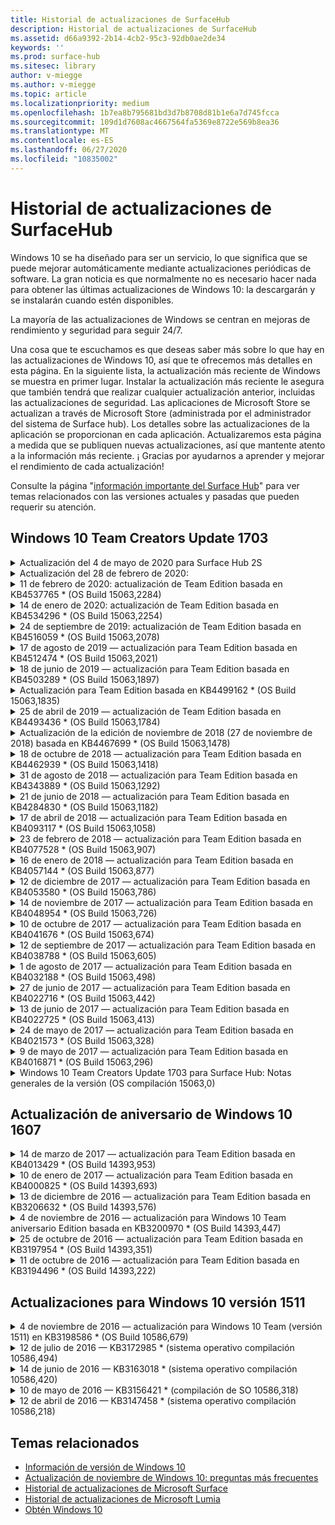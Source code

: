 ```yaml
---
title: Historial de actualizaciones de SurfaceHub
description: Historial de actualizaciones de SurfaceHub
ms.assetid: d66a9392-2b14-4cb2-95c3-92db0ae2de34
keywords: ''
ms.prod: surface-hub
ms.sitesec: library
author: v-miegge
ms.author: v-miegge
ms.topic: article
ms.localizationpriority: medium
ms.openlocfilehash: 1b7ea8b795681bd3d7b8708d81b1e6a7d745fcca
ms.sourcegitcommit: 109d1d7608ac4667564fa5369e8722e569b8ea36
ms.translationtype: MT
ms.contentlocale: es-ES
ms.lasthandoff: 06/27/2020
ms.locfileid: "10835002"
---
```

# Historial de actualizaciones de SurfaceHub

Windows 10 se ha diseñado para ser un servicio, lo que significa que se puede mejorar automáticamente mediante actualizaciones periódicas de software. La gran noticia es que normalmente no es necesario hacer nada para obtener las últimas actualizaciones de Windows 10: la descargarán y se instalarán cuando estén disponibles.

La mayoría de las actualizaciones de Windows se centran en mejoras de rendimiento y seguridad para seguir 24/7.

Una cosa que te escuchamos es que deseas saber más sobre lo que hay en las actualizaciones de Windows 10, así que te ofrecemos más detalles en esta página. En la siguiente lista, la actualización más reciente de Windows se muestra en primer lugar. Instalar la actualización más reciente le asegura que también tendrá que realizar cualquier actualización anterior, incluidas las actualizaciones de seguridad. Las aplicaciones de Microsoft Store se actualizan a través de Microsoft Store (administrada por el administrador del sistema de Surface hub). Los detalles sobre las actualizaciones de la aplicación se proporcionan en cada aplicación.
Actualizaremos esta página a medida que se publiquen nuevas actualizaciones, así que mantente atento a la información más reciente. ¡ Gracias por ayudarnos a aprender y mejorar el rendimiento de cada actualización!

Consulte la página "[información importante del Surface Hub](https://support.microsoft.com/products/surface-devices/surface-hub)" para ver temas relacionados con las versiones actuales y pasadas que pueden requerir su atención.

## Windows 10 Team Creators Update 1703

<details>
<summary>Actualización del 4 de mayo de 2020 para Surface Hub 2S</summary>

Esta actualización es específica de Surface Hub 2S y proporciona las actualizaciones de drivers y firmware que se describen a continuación:

* Controlador de audio USB Surface-15.3.6.0
  * Mejora el rendimiento de audio direccional.
* Controlador de pantalla de audio Intel (R)-10.27.0.5
  * Mejora la pantalla compartida.
* Controlador de gráficos Intel (R)-26.20.100.7263
  * Mejora la estabilidad del sistema.
* Controlador del sistema Surface: 1.7.139.0
  * Mejora la estabilidad del sistema.
* Actualización de firmware de Surface SMC-1.176.139.0
  * Mejora la estabilidad del sistema.
</details>

<details>
<summary>Actualización del 28 de febrero de 2020:</summary>

Esta actualización es específica de Surface Hub 2S y proporciona las actualizaciones de drivers y firmware que se describen a continuación:

* Controlador de integración de superficie-13.46.139.0 
  * Mejora los escenarios de brillo de la pantalla.
* Controlador de Intel (R) Management Engine Interface-1914.12.0.1256
  * Mejora la estabilidad del sistema.
* Actualización de firmware de Surface SMC-1.161.139.0
  * Mejora el rendimiento de la batería del lápiz.
* Actualización de Surface UEFI-694.2938.768.0
  * Mejora la estabilidad del sistema.
</details>

<details>
<summary>11 de febrero de 2020: actualización de Team Edition basada en KB4537765 * (OS Build 15063,2284)</summary>

Esta actualización para Surface Hub incluye mejoras de calidad y correcciones de seguridad. Las actualizaciones clave de Surface Hub, aún no resaltadas en el [historial de actualizaciones de Windows 10](https://support.microsoft.com/help/4018124/windows-10-update-history), incluyen:

* Resuelve un problema por el que otros participantes no pueden oír correctamente el Hub 2S durante las llamadas de Skype empresarial.
* Mejora la confiabilidad en algunos escenarios de uso del idioma árabe, hebreo y de derecha a izquierda en Surface Hub.

Consulte la guía del [Administrador de Surface Hub](https://docs.microsoft.com/surface-hub/) para habilitar o deshabilitar las características y los servicios del dispositivo.
*[KB4537765](https://support.microsoft.com/help/4537765)
</details>

<details>
<summary>14 de enero de 2020: actualización de Team Edition basada en KB4534296 * (OS Build 15063,2254)</summary>

Esta actualización para Surface Hub incluye mejoras de calidad y correcciones de seguridad. Las actualizaciones clave de Surface Hub, aún no resaltadas en el [historial de actualizaciones de Windows 10](https://support.microsoft.com/help/4018124/windows-10-update-history), incluyen:

* Soluciona un problema con la recopilación de registros de Microsoft Surface Hub 2S.

Consulte la guía del [Administrador de Surface Hub](https://docs.microsoft.com/surface-hub/) para habilitar o deshabilitar las características y los servicios del dispositivo.
*[KB4534296](https://support.microsoft.com/help/4534296)
</details>

<details>
<summary>24 de septiembre de 2019: actualización de Team Edition basada en KB4516059 * (OS Build 15063,2078)</summary>

Esta actualización para Surface Hub incluye mejoras de calidad y correcciones de seguridad. Las actualizaciones clave de Surface Hub, aún no resaltadas en el [historial de actualizaciones de Windows 10](https://support.microsoft.com/help/4018124/windows-10-update-history), incluyen:

 * Actualizar a la página de configuración de recuperación de Surface Hub 2S para reflejar de forma precisa las opciones de recuperación.
 * Actualizar a la pantalla de bienvenida de Surface Hub 2S para mejorar la reconocibilidad del dispositivo.
 * Se ha solucionado un problema con el fondo del shell de Windows Teams en el que se muestra incorrectamente.
 * Se ha solucionado un problema con la configuración del diseño del menú Inicio al configurarlo con la Directiva MDM.
 * Se ha corregido un problema en Microsoft Edge que se produce al explorar algunos sitios Web internos.
 * Se ha corregido un problema en Skype empresarial que se produce cuando se presenta en el modo de pantalla completa.

Consulte la guía del [Administrador de Surface Hub](https://docs.microsoft.com/surface-hub/) para habilitar o deshabilitar las características y los servicios del dispositivo.
*[KB4503289](https://support.microsoft.com/help/4503289)
</details>

<details>
<summary>17 de agosto de 2019 — actualización para Team Edition basada en KB4512474 * (OS Build 15063,2021)</summary>

Esta actualización para Surface Hub incluye mejoras de calidad y correcciones de seguridad. Las actualizaciones clave de Surface Hub, aún no resaltadas en el [historial de actualizaciones de Windows 10](https://support.microsoft.com/help/4018124/windows-10-update-history), incluyen:

 * Garantiza que el video en el centro de configuración de 2 sea el modo "duplicado".
 * Mejora la fiabilidad en algunos escenarios de uso del idioma árabe en Surface Hub.

Consulte la guía del [Administrador de Surface Hub](https://docs.microsoft.com/surface-hub/) para habilitar o deshabilitar las características y los servicios del dispositivo.
*[KB4503289](https://support.microsoft.com/help/4503289)
 </details>

<details>
<summary>18 de junio de 2019 — actualización para Team Edition basada en KB4503289 * (OS Build 15063,1897)</summary>

Esta actualización para Surface Hub incluye mejoras de calidad y correcciones de seguridad. Las actualizaciones clave de Surface Hub, aún no resaltadas en el [historial de actualizaciones de Windows 10](https://support.microsoft.com/help/4018124/windows-10-update-history), incluyen:

* Soluciona un problema que impide que un usuario inicie sesión en un dispositivo Surface Hub de Microsoft con una cuenta de Azure Active Directory. Este problema se produce porque una sesión anterior no finalizó correctamente.
* Agrega compatibilidad con conexiones TLS 1,2 a proveedores de identidades y Exchange en escenarios de configuración de cuentas de dispositivos.
* Correcciones para mejorar la confiabilidad de la aplicación de diagnóstico de hardware en Hub 2S. 
* Corrección para mejorar la coherencia de la experiencia de configuración de primera ejecución en Hub 2S. 

Consulte la guía del [Administrador de Surface Hub](https://docs.microsoft.com/surface-hub/) para habilitar o deshabilitar las características y los servicios del dispositivo.
*[KB4503289](https://support.microsoft.com/help/4503289)
</details>

<details>
<summary>Actualización para Team Edition basada en KB4499162 * (OS Build 15063,1835)</summary>

Esta actualización para Surface Hub incluye mejoras de calidad y correcciones de seguridad. Las actualizaciones clave de Surface Hub, aún no resaltadas en el [historial de actualizaciones de Windows 10](https://support.microsoft.com/help/4018124/windows-10-update-history), incluyen:

* Garantiza que a los usuarios de Surface Hub no se les solicite que introduzcan las credenciales de proxy después de habilitar la característica "usar credenciales de cuenta de dispositivo".
* Resuelve un problema por el que las conexiones de Skype fallan periódicamente porque el audio o vídeo no está usando el proxy correcto.
* Agrega compatibilidad con TLS 1,2 en Skype empresarial.
* Resuelve un error de conexión SIP en el cliente de Skype cuando el servidor de Skype tiene deshabilitado TLS 1,0 o TLS 1,1.

Consulte la guía del [Administrador de Surface Hub](https://docs.microsoft.com/surface-hub/) para habilitar o deshabilitar las características y los servicios del dispositivo.
*[KB4499162](https://support.microsoft.com/help/4499162)
</details>

<details>
<summary>25 de abril de 2019 — actualización de Team Edition basada en KB4493436 * (OS Build 15063,1784)</summary>

Esta actualización para Surface Hub incluye mejoras de calidad y correcciones de seguridad. Las actualizaciones clave de Surface Hub, aún no resaltadas en el [historial de actualizaciones de Windows 10](https://support.microsoft.com/help/4018124/windows-10-update-history), incluyen:

* Resuelve el problema de sincronización de audio y vídeo con algunos dispositivos USB que están conectados al Surface Hub.

Consulte la guía del [Administrador de Surface Hub](https://docs.microsoft.com/surface-hub/) para habilitar o deshabilitar las características y los servicios del dispositivo.
*[KB4493436](https://support.microsoft.com/help/4493436)
</details>

<details>
<summary>Actualización de la edición de noviembre de 2018 (27 de noviembre de 2018) basada en KB4467699 * (OS Build 15063,1478)</summary>

Esta actualización para Surface Hub incluye mejoras de calidad y correcciones de seguridad. Las actualizaciones clave de Surface Hub, aún no resaltadas en el [historial de actualizaciones de Windows 10](https://support.microsoft.com/help/4018124/windows-10-update-history), incluyen:

* Soluciona un problema que impide que algunos usuarios inicien sesión en "mis reuniones y archivos".

Consulte la guía del [Administrador de Surface Hub](https://docs.microsoft.com/surface-hub/) para habilitar o deshabilitar las características y los servicios del dispositivo.
*[KBKB4467699](https://support.microsoft.com/help/KB4467699)
</details>

<details>
<summary>18 de octubre de 2018 — actualización para Team Edition basada en KB4462939 * (OS Build 15063,1418)</summary>

Esta actualización para Surface Hub incluye mejoras de calidad y correcciones de seguridad. Las actualizaciones clave de Surface Hub, aún no resaltadas en el [historial de actualizaciones de Windows 10](https://support.microsoft.com/help/4018124/windows-10-update-history), incluyen:

* Soluciones de Skype para empresas: 
  * Resuelve el problema de conexión de Skype empresarial al volver de la suspensión.
  * Resuelve el problema de conexión de red de Skype empresarial cuando el dispositivo está conectado a Internet.
  * Resuelve el bloqueo de Skype empresarial al buscar usuarios desde el directorio
* Resuelve el problema por el que el concentrador informa por error de "no hay conexión a Internet" en los entornos de proxy empresarial.
* Implementó una característica que permite a los clientes realizar una nueva experiencia de pizarra.

Consulte la guía del [Administrador de Surface Hub](https://docs.microsoft.com/surface-hub/) para habilitar o deshabilitar las características y los servicios del dispositivo.
*[KB4462939](https://support.microsoft.com/help/4462939)
</details>

<details>
<summary>31 de agosto de 2018 — actualización para Team Edition basada en KB4343889 * (OS Build 15063,1292)</summary>

Esta actualización para Surface Hub incluye mejoras de calidad y correcciones de seguridad. Las actualizaciones clave de Surface Hub, aún no resaltadas en el [historial de actualizaciones de Windows 10](https://support.microsoft.com/help/4018124/windows-10-update-history), incluyen:

* Agrega compatibilidad con Microsoft Teams
* Resuelve el problema de administración de tareas con el registro de Intune
* Permite a los administradores deshabilitar la mensajería instantánea y los servicios de correo electrónico para el concentrador
* Correcciones de errores adicionales y mejoras de confiabilidad para la aplicación Surface Hub de Skype empresarial

Consulte la guía del [Administrador de Surface Hub](https://docs.microsoft.com/surface-hub/) para habilitar o deshabilitar las características y los servicios del dispositivo.
*[KB4343889](https://support.microsoft.com/help/4343889)
</details>

<details>
<summary>21 de junio de 2018 — actualización para Team Edition basada en KB4284830 * (OS Build 15063,1182)</summary>

Esta actualización para Surface Hub incluye mejoras de calidad y correcciones de seguridad. Las actualizaciones clave de Surface Hub, aún no resaltadas en el [historial de actualizaciones de Windows 10](https://support.microsoft.com/help/4018124/windows-10-update-history), incluyen:

* Cambio de telemetría para apoyar los requisitos de RGPD en EMEA

Consulte la guía del [Administrador de Surface Hub](https://docs.microsoft.com/surface-hub/) para habilitar o deshabilitar las características y los servicios del dispositivo.
*[KB4284830](https://support.microsoft.com/help/KB4284830)
</details>

<details>
<summary>17 de abril de 2018 — actualización para Team Edition basada en KB4093117 * (OS Build 15063,1058)</summary>

Esta actualización para Surface Hub incluye mejoras de calidad y correcciones de seguridad. Las actualizaciones clave de Surface Hub, aún no resaltadas en el [historial de actualizaciones de Windows 10](https://support.microsoft.com/help/4018124/windows-10-update-history), incluyen:

* Resuelve un problema de proyección por cable
* Habilita la actualización masiva para determinadas directivas de MDM (administración de dispositivos móviles)
* Resuelve el problema de marcador telefónico con llamadas internacionales
* Soluciona el problema de resolución de la imagen cuando dos hubs de Surface se unen a la misma reunión
* Resuelve el error de administración de certificados de OMS (Operations Management Suite)
* Soluciona un problema de seguridad al limpiar al final de una sesión
* Se trata de la emisión de Miracast, cuando Surface Hub se especifica para los canales 149 a 165
  * Los canales 149 a 165 seguirán siendo inutilizables en Europa, Japón o Israel a causa de las normativas gubernamentales regionales

Consulte la guía del [Administrador de Surface Hub](https://docs.microsoft.com/surface-hub/) para habilitar o deshabilitar las características y los servicios del dispositivo.
*[KB4093117](https://support.microsoft.com/help/4093117)
</details>

<details>
<summary>23 de febrero de 2018 — actualización para Team Edition basada en KB4077528 * (OS Build 15063,907)</summary>

Esta actualización para Surface Hub incluye mejoras de calidad y correcciones de seguridad. Las actualizaciones clave de Surface Hub, aún no resaltadas en el [historial de actualizaciones de Windows 10](https://support.microsoft.com/help/4018124/windows-10-update-history), incluyen:

* Se ha resuelto un problema que hacía que la configuración de MDM no se aplicara correctamente
* Proceso de limpieza mejorado

Consulte la guía del [Administrador de Surface Hub](https://docs.microsoft.com/surface-hub/) para habilitar o deshabilitar las características y los servicios del dispositivo.
*[KB4077528](https://support.microsoft.com/help/4077528)
</details>

<details>
<summary>16 de enero de 2018 — actualización para Team Edition basada en KB4057144 * (OS Build 15063,877)</summary>

Esta actualización para Surface Hub incluye mejoras de calidad y correcciones de seguridad. Las actualizaciones clave de Surface Hub, aún no resaltadas en el [historial de actualizaciones de Windows 10](https://support.microsoft.com/help/4018124/windows-10-update-history), incluyen:

* Agrega la capacidad de administrar el diseño del icono del menú Inicio a través de MDM
* Corrección de errores de MDM en la configuración de la rotación de contraseña

Consulte la guía del [Administrador de Surface Hub](https://docs.microsoft.com/surface-hub/) para habilitar o deshabilitar las características y los servicios del dispositivo.
*[KB4057144](https://support.microsoft.com/help/4057144)
</details>

<details>
<summary>12 de diciembre de 2017 — actualización para Team Edition basada en KB4053580 * (OS Build 15063,786)</summary>

Esta actualización para Surface Hub incluye mejoras de calidad y correcciones de seguridad. Las actualizaciones clave de Surface Hub, aún no resaltadas en el [historial de actualizaciones de Windows 10](https://support.microsoft.com/help/4018124/windows-10-update-history), incluyen:

* Resuelve los destellos de video de la cámara (desgarro o parpadeo) durante las llamadas de Skype empresarial
* Resuelve el problema de identificación de SSD del centro de notificaciones

Consulte la guía del [Administrador de Surface Hub](https://docs.microsoft.com/surface-hub/) para habilitar o deshabilitar las características y los servicios del dispositivo.
*[KB4053580](https://support.microsoft.com/help/4053580)
</details>

<details>
<summary>14 de noviembre de 2017 — actualización para Team Edition basada en KB4048954 * (OS Build 15063,726)</summary>

Esta actualización para Surface Hub incluye mejoras de calidad y correcciones de seguridad. Las actualizaciones clave de Surface Hub, aún no resaltadas en el [historial de actualizaciones de Windows 10](https://support.microsoft.com/help/4018124/windows-10-update-history), incluyen:

* Actualización de características que permite a los clientes habilitar la autenticación de red cableada de 802.1 x mediante la Directiva MDM.
* Actualización de características que permite a los usuarios seleccionar de forma dinámica una aplicación de su elección al abrir un archivo.
* Corrección que garantiza que finalizar la limpieza de la sesión elimina completamente todas las conexiones entre la cuenta del usuario y el dispositivo.
* Corrección de rendimiento que mejora el tiempo de limpieza y el tiempo de conexión de Miracast.
* Presenta la sencilla utilización de la autenticación durante las reuniones ad-Hock.
* Corrección que garantiza que los componentes de servicio usen el mismo proxy configurado en el dispositivo.
* Reduce y protege minuciosamente la telemetría transmitida por el dispositivo, lo que reduce el uso del ancho de banda.
* Habilita una característica que permite a los usuarios enviar comentarios a Microsoft después de que concluya una reunión.

Consulte la guía del [Administrador de Surface Hub](https://docs.microsoft.com/surface-hub/) para habilitar o deshabilitar las características y los servicios del dispositivo.
*[KB4048954](https://support.microsoft.com/help/4048954)
</details>

<details>
<summary>10 de octubre de 2017 — actualización para Team Edition basada en KB4041676 * (OS Build 15063,674)</summary>

Esta actualización para Surface Hub incluye mejoras de calidad y correcciones de seguridad. Las actualizaciones clave de Surface Hub, aún no resaltadas en el [historial de actualizaciones de Windows 10](https://support.microsoft.com/help/4018124/windows-10-update-history), incluyen:

* Skype Empresarial
  * Resuelve un problema que requería reiniciar el dispositivo al volver de la suspensión.
  * Arregla el problema con el que los contactos externos no se resolvieron a través de la cuenta Hub de Skype online.
* PowerPoint
  * Corrige un problema que causaba que algunas presentaciones de PowerPoint no se proyectaran en el Hub.
* General
  * Solución para resolver el problema en el que el administrador del sistema no pudo deshabilitar el puerto USB.

*[KB4041676](https://support.microsoft.com/help/4041676)
</details>

<details>
<summary>12 de septiembre de 2017 — actualización para Team Edition basada en KB4038788 * (OS Build 15063,605) </summary>

Esta actualización para Surface Hub incluye mejoras de calidad y correcciones de seguridad. Las actualizaciones clave de Surface Hub, aún no resaltadas en el [historial de actualizaciones de Windows 10](https://support.microsoft.com/help/4018124/windows-10-update-history), incluyen:

* Seguridad
  * Resuelve el problema con BitLocker cuando el dispositivo se reactiva de la suspensión.
* General
  * Reduce la frecuencia/cantidad de telemetría de estado del dispositivo, lo que mejora el rendimiento del sistema.
  * Corrige un problema que impide que el dispositivo recopile registros del sistema.

*[KB4038788](https://support.microsoft.com/help/4038788)
</details>

<details>
<summary>1 de agosto de 2017 — actualización para Team Edition basada en KB4032188 * (OS Build 15063,498)</summary>

* Skype Empresarial 
  * Resuelve el problema de inicio de sesión en Skype empresarial, que requirió Reintentar o reiniciar el sistema.
  * Resuelve la hora de la reunión de Skype empresarial que se muestra incorrectamente.
  * Soluciones para mejorar la fiabilidad de Skype Hub de Skype empresarial.

*[KB4032188](https://support.microsoft.com/help/4032188)
</details>

<details>
<summary>27 de junio de 2017 — actualización para Team Edition basada en KB4022716 * (OS Build 15063,442)</summary>

Esta actualización para Surface Hub incluye mejoras de calidad y correcciones de seguridad. Las actualizaciones clave de Surface Hub, aún no resaltadas en el [historial de actualizaciones de Windows 10](https://support.microsoft.com/help/4018124/windows-10-update-history), incluyen:

* Dirección: el controlador NVIDIA se bloquea y puede requerir un reinicio manual de Surface 84 "para apagarlo y requerir un reinicio manual.
* Se ha resuelto un problema que provocaba que algunas aplicaciones no se inicien en un Surface Hub de 84.

*[KB4022716](https://support.microsoft.com/help/4022716)
</details>

<details>
<summary>13 de junio de 2017 — actualización para Team Edition basada en KB4022725 * (OS Build 15063,413)</summary>

Esta actualización para Surface Hub incluye mejoras de calidad y correcciones de seguridad. Las actualizaciones clave de Surface Hub, aún no resaltadas en el [historial de actualizaciones de Windows 10](https://support.microsoft.com/help/4018124/windows-10-update-history), incluyen:

* General
  * Problemas al colocar la entrada de lápiz con lápices
  * Problema resuelto que provoca tiempo ampliado para la reunión de "limpieza"

*[KB4022725](https://support.microsoft.com/help/4022725)
</details>

<details>
<summary>24 de mayo de 2017 — actualización para Team Edition basada en KB4021573 * (OS Build 15063,328)</summary>

Esta actualización para Surface Hub incluye mejoras de calidad y correcciones de seguridad. Las actualizaciones clave de Surface Hub, aún no resaltadas en el [historial de actualizaciones de Windows 10](https://support.microsoft.com/help/4018124/windows-10-update-history), incluyen:

* General
  * Problema resuelto con la retención de configuración del proxy durante el problema de actualización

*[KB4021573](https://support.microsoft.com/help/4021573)
</details>

<details>
<summary>9 de mayo de 2017 — actualización para Team Edition basada en KB4016871 * (OS Build 15063,296)</summary>

Esta actualización para Surface Hub incluye mejoras de calidad y correcciones de seguridad. Las actualizaciones clave de Surface Hub, aún no resaltadas en el [historial de actualizaciones de Windows 10](https://support.microsoft.com/help/4018124/windows-10-update-history), incluyen:

* General
  * Problema de ciclo de suspensión/reactivación solucionado
  * Se han resuelto varios problemas de restablecimiento y recuperación
  * Problema de la pestaña historial de actualizaciones dirigidas
  * Problema al iniciar el servicio Miracast resuelto
* Aplicaciones
  * Error de actualización de paquete de aplicación fijo

*[KB4016871](https://support.microsoft.com/help/4016871)
</details>

<details>
<summary>Windows 10 Team Creators Update 1703 para Surface Hub: Notas generales de la versión (OS compilación 15063,0)</summary>

Esta actualización para Surface Hub incluye mejoras de calidad y correcciones de seguridad. Las actualizaciones clave de Surface Hub, aún no resaltadas en el [historial de actualizaciones de Windows 10](https://support.microsoft.com/help/4018124/windows-10-update-history), incluyen:

* Evolución de la experiencia de pantalla grande 
  * Se ha mejorado el carrusel de la reunión en la bienvenida y comienza
  * Unirse a reuniones y finalizar la sesión directamente desde el menú Inicio
  * Las aplicaciones pueden usar más de la pantalla durante una sesión
  * Controles de Skype simplificados
  * Mecanismos mejorados para proporcionar comentarios
* Acceder a mi contenido personal *
  * Inicio de sesión único personal desde bienvenida o Inicio
  * Unirse a reuniones y finalizar la sesión directamente desde el menú Inicio
  * Obtener acceso a archivos personales a través de OneDrive para la empresa directamente desde el inicio
  * Inicio de sesión de asistente pre-rellenado
  * Flujos de autenticación simplificados con aplicación "autenticador" * *
* Implementación & facilidad de administración 
  * Experiencia de OOBE simplificada mediante el aprovisionamiento masivo
  * Servicio de recuperación de dispositivos basado en la nube
  * Compatibilidad con certificados de cliente empresarial
  * Compatibilidad de credenciales de proxy mejorada
  * Agregado y/Improved compatibilidad con la configuración de calidad de servicio (QoS) de Skype
  * Se ha agregado funcionalidad para establecer el volumen del dispositivo predeterminado en la configuración
  * Compatibilidad de MDM mejorada con la [configuración](https://docs.microsoft.com/surface-hub/remote-surface-hub-management) de Surface Hub
* Seguridad mejorada 
  * Se ha agregado funcionalidad para restringir las unidades USB a solo BitLocker
  * Se ha agregado la capacidad de deshabilitar puertos USB a través de MDM
  * Se ha agregado la capacidad de deshabilitar la funcionalidad "reanudar sesión" en tiempo de espera
  * Adición de asistencia por cable de 802.1 x
* Audio y proyección
  * Mejoras de "altavoz humano" Dolby audio
  * Se redujo el sonido con la "plumilla pulsa" al usar el lápiz durante las llamadas de Skype empresarial
  * Se ha agregado compatibilidad con conexiones de infraestructura Miracast
* Correcciones de rendimiento y confiabilidad
  * Se han resuelto varios problemas de restablecimiento y recuperación
  * Problema de autenticación de Exchange Surface Hub solucionado al utilizar certificados de cliente
  * Estabilidad mejorada de conexión de red Wi-Fi y credenciales
  * Problemas de reproducción y sincronización de audio Miracast fijos durante la reproducción de vídeo
  * Se incluye una opción para deshabilitar el comportamiento de conexión automática

* La característica de inicio de sesión único requiere el uso de Office365 y OneDrive para la empresa * * consulte la guía de administración para conocer los requisitos de servicio

</details>

## Actualización de aniversario de Windows 10 1607

<details>
<summary>14 de marzo de 2017 — actualización para Team Edition basada en KB4013429 * (OS Build 14393,953)</summary>

Esta actualización para Surface Hub incluye mejoras de calidad y correcciones de seguridad. Las actualizaciones clave de Surface Hub, aún no resaltadas en el [historial de actualizaciones de Windows 10](https://support.microsoft.com/help/4018124/windows-10-update-history), incluyen:

* General
  * Corrección de seguridad del explorador de archivos para impedir la navegación a ubicaciones de archivos restringidas
* Skype Empresarial
  * Solucionar para solucionar la latencia durante la pantalla compartida basada en escritorio remoto

*[KB4013429](https://support.microsoft.com/help/4013429)
</details>

<details>
<summary>10 de enero de 2017 — actualización para Team Edition basada en KB4000825 * (OS Build 14393,693)</summary>

Esta actualización para Surface Hub incluye mejoras de calidad y correcciones de seguridad. Las actualizaciones clave de Surface Hub, aún no resaltadas en el [historial de actualizaciones de Windows 10](https://support.microsoft.com/help/4018124/windows-10-update-history), incluyen:

* Selección de las distribuciones del teclado 106/109 habilitadas para usar con teclados japoneses en Japonés

*[KB4000825](https://support.microsoft.com/help/4000825)
</details>

<details>
<summary>13 de diciembre de 2016 — actualización para Team Edition basada en KB3206632 * (OS Build 14393,576)</summary>

Esta actualización para Surface Hub incluye mejoras de calidad y correcciones de seguridad. Las actualizaciones clave de Surface Hub, aún no resaltadas en el [historial de actualizaciones de Windows 10](https://support.microsoft.com/help/4018124/windows-10-update-history), incluyen:

* Resuelve el problema de distorsión de audio de conexión cableada

*[KB3206632](https://support.microsoft.com/help/3206632)
</details>

<details>
<summary>4 de noviembre de 2016 — actualización para Windows 10 Team aniversario Edition basada en KB3200970 * (OS Build 14393,447)</summary>

Esta actualización de la actualización de aniversario de Windows 10 (versión 1607) para Surface Hub incluye mejoras de calidad y correcciones de seguridad. Las actualizaciones clave de Surface Hub, aún no resaltadas en el [historial de actualizaciones de Windows 10](https://support.microsoft.com/help/4018124/windows-10-update-history), incluyen:

* Correcciones de errores de Skype empresarial para mejorar la fiabilidad

*[KB3200970](https://support.microsoft.com/help/3200970)
</details>

<details>
<summary>25 de octubre de 2016 — actualización para Team Edition basada en KB3197954 * (OS Build 14393,351)</summary>

Esta actualización para Surface Hub incluye mejoras de calidad y correcciones de seguridad. Las actualizaciones clave de Surface Hub, aún no resaltadas en el [historial de actualizaciones de Windows 10](https://support.microsoft.com/help/4018124/windows-10-update-history), incluyen:

* Habilitar la nueva característica de suspensión en el sistema operativo y el BIOS para reducir el consumo de energía del Surface Hub y mejorar su fiabilidad a largo plazo
* General
  * Resuelve los escenarios en los que, en ocasiones, el teclado en pantalla no aparecía
  * Resuelve el turno de la aplicación pizarra que se produce en ocasiones al abrir una reunión programada
  * Resuelve un problema que impedía que los administradores cambiaran la contraseña del administrador local, después de restablecer el dispositivo
  * Cambio de resolución del BIOS con el seguimiento de la barra de estado durante el restablecimiento del dispositivo
  * Actualización de UEFI para resolver problemas de apagado

*[KB3197954](https://support.microsoft.com/help/3197954)
</details>

<details>
<summary>11 de octubre de 2016 — actualización para Team Edition basada en KB3194496 * (OS Build 14393,222)</summary>

Esta actualización lleva la actualización de aniversario de Windows 10 Teams a Surface hub e incluye mejoras de calidad y correcciones de seguridad. (El dispositivo ejecutará la versión 1607 de Windows 10 una vez instalada). Las actualizaciones clave de Surface Hub, aún no resaltadas en el [historial de actualizaciones de Windows 10](https://support.microsoft.com/help/4018124/windows-10-update-history), incluyen:

* Skype Empresarial
  * Mejoras de rendimiento al unirse a reuniones, incluidos problemas al unirse a una reunión mediante cuentas federadas
  * Compatibilidad con pantalla compartida basada en vídeo (VBSS) ahora disponible en Skype empresarial para Surface Hub
  * Desconexión resuelta después de 5 minutos de tiempo de inactividad
  * Error de uso compartido de pantalla hub para Hub de Skype
  * Mejoras en el video de Skype, entre las que se incluyen:
    * Pérdida de video durante una reunión con varios presentadores de vídeo
    * Recorte de vídeo durante las llamadas
    * El vídeo de llamadas salientes no se muestra a los demás participantes
  * Problema solucionado con el error de inicio de sesión UPN
  * Problema solucionado con el teclado de marcado durante el uso de llamadas de protocolo de inicio de sesión (SIP)
* Pizarra interactiva
  * Ahora el usuario puede guardar y recuperar sesiones de pizarra con el servicio de OneDrive online (a través de la funcionalidad de uso compartido)
  * Se ha mejorado el inicio de whiteboard al quitar el lápiz del Dock
* Aplicaciones
  * Aplicación de OneDrive preinstalada para obtener acceso a sus archivos personales y de trabajo
  * Aplicación de fotos preinstaladas, para ver fotos y vídeos
  * Aplicación de PowerBI preinstalada, para ver paneles
  * Las aplicaciones de Office (Word, Excel y PowerPoint) están habilitadas para todas las entradas de lápiz
  * El borde de Surface Hub ahora es compatible con sitios web basados en Flash
* General
  * Selección de dispositivo de audio habilitado (para Surface Hub conectados con dispositivos de audio externos)
  * Compatibilidad habilitada para HDCP en el conector de salida de DisplayPort
  * La interfaz de usuario del sistema cambia a la configuración para la optimización de uso (consulte las [guías de usuario y de administrador](https://www.microsoft.com/surface/support/surface-hub) para obtener más información)
  * Corrección de errores y optimizaciones de rendimiento para acelerar el flujo de inicio de sesión de Azure Active Directory
  * Se necesita mucho más tiempo para restablecer y restaurar Surface Hub
  * Se ha agregado la interfaz de usuario de Windows Defender en configuración
  * Mejoras en la experiencia de inicio de la experiencia
  * Compatibilidad habilitada para una proyección inalámbrica superior a 1080p a través de Miracast, en dispositivos compatibles
  * Se ha resuelto "no hay conexión a Internet" y "es posible que las citas estén obsoletas".
  * Confiabilidad mejorada del teclado en pantalla
  * Compatibilidad adicional para crear paquetes de aprovisionamiento de Surface Hub con Windows Imaging & Configuration Designer (ICD) y una solución mejorada de supervisión de Surface Hub en Operations Management Suite (OMS)

*[KB3194496](https://support.microsoft.com/help/3194496)
</details>

## Actualizaciones para Windows 10 versión 1511

<details>
<summary>4 de noviembre de 2016 — actualización para Windows 10 Team (versión 1511) en KB3198586 * (OS Build 10586,679)</summary>

Esta actualización de Windows 10 Team Edition (versión 1511) a Surface Hub incluye mejoras de calidad y correcciones de seguridad que se describen en el [historial de actualizaciones de Windows 10](https://support.microsoft.com/help/4018124/windows-10-update-history). No hay elementos específicos del concentrador de superficie en esta actualización.

*[KB3198586](https://support.microsoft.com/help/3198586)
</details>

<details>
<summary>12 de julio de 2016 — KB3172985 * (sistema operativo compilación 10586,494)</summary>

Esta actualización incluye mejoras de calidad y correcciones de seguridad. No se han introducido nuevas características del sistema operativo en esta actualización. Los cambios clave específicos de Surface Hub (los que no están incluidos en el [historial de actualizaciones de Windows 10](https://support.microsoft.com/help/4018124/windows-10-update-history)) incluyen:

* Problema corregido que causó el bloqueo del sistema de Windows
* Se ha corregido un problema que provocaba bloqueos de borde repetidos
* Problema corregido que causa el bloqueo del servicio de apagado
* Problema corregido en el que algunos datos de la aplicación no se quitaron correctamente después de una sesión
* Controlador NFC de Broadcom actualizado para mejorar el rendimiento de NFC
* Controlador Wi-Fi de Marvell actualizado para mejorar el rendimiento de Miracast
* Controlador NVIDIA actualizado para corregir un error de visualización en el que los dispositivos Surface Hub de 84 "muestran contenido atenuado o aproximado
* Se han corregido numerosos problemas de Skype empresarial, entre los que se incluyen: 
  * Problema que provocaba que Skype empresarial se desconecte durante las reuniones
  * Problema por el que los usuarios no pueden unirse a reuniones cuando el organizador de la reunión se encontraba en una configuración federada
  * Habilitar el uso compartido de aplicaciones de Skype empresarial
  * Problema que causó el bloqueo de la aplicación de Skype
* Se ha agregado una pregunta en "configuración" para informar a los usuarios de que el sistema operativo puede dañarse si el restablecimiento del dispositivo se interrumpe antes de su finalización.

*[KB3172985](https://support.microsoft.com/help/3172985)
</details>

<details>
<summary>14 de junio de 2016 — KB3163018 * (sistema operativo compilación 10586,420)</summary>

Esta actualización para Surface Hub incluye mejoras de calidad y correcciones de seguridad. No se han introducido nuevas características del sistema operativo en esta actualización. Las actualizaciones clave de Surface Hub, aún no resaltadas en el [historial de actualizaciones de Windows 10](https://support.microsoft.com/help/4018124/windows-10-update-history), incluyen:

* Versión restringida. Consulte el 12 de julio de 2016 — [KB3172985](https://support.microsoft.com/en-us/help/3172985) (versión de SO 10586,494) para obtener detalles sobre el paquete específico de Surface Hub

*[KB3163018](https://support.microsoft.com/help/3163018)
</details>

<details>
<summary>10 de mayo de 2016 — KB3156421 * (compilación de SO 10586,318)</summary>

Esta actualización para Surface Hub incluye mejoras de calidad y correcciones de seguridad. No se han introducido nuevas características del sistema operativo en esta actualización. Las actualizaciones clave de Surface Hub, aún no resaltadas en el [historial de actualizaciones de Windows 10](https://support.microsoft.com/help/4018124/windows-10-update-history), incluyen:

* Problema corregido que impedía que determinadas aplicaciones de la tienda (OneDrive) se instalaran
* Problema corregido que provocaba que la entrada táctil dejara de responder en las aplicaciones

*[KB3156421](https://support.microsoft.com/help/3156421)
</details>

<details>
<summary>12 de abril de 2016 — KB3147458 * (sistema operativo compilación 10586,218)</summary>

Esta actualización para Surface Hub incluye mejoras de calidad y correcciones de seguridad. No se han introducido nuevas características del sistema operativo en esta actualización. Las actualizaciones clave de Surface Hub, aún no resaltadas en el [historial de actualizaciones de Windows 10](https://support.microsoft.com/help/4018124/windows-10-update-history), incluyen:

* Problema corregido en el que el nivel de volumen no se restableció correctamente entre sesiones

*[KB3147458](https://support.microsoft.com/help/3147458)
</details>

## Temas relacionados

* [Información de versión de Windows 10](https://go.microsoft.com/fwlink/p/?LinkId=724328)
* [Actualización de noviembre de Windows 10: preguntas más frecuentes](https://windows.microsoft.com/windows-10/windows-update-faq)
* [Historial de actualizaciones de Microsoft Surface](https://go.microsoft.com/fwlink/p/?LinkId=724327)
* [Historial de actualizaciones de Microsoft Lumia](https://go.microsoft.com/fwlink/p/?LinkId=785968)
* [Obtén Windows 10](https://go.microsoft.com/fwlink/p/?LinkId=616447)
